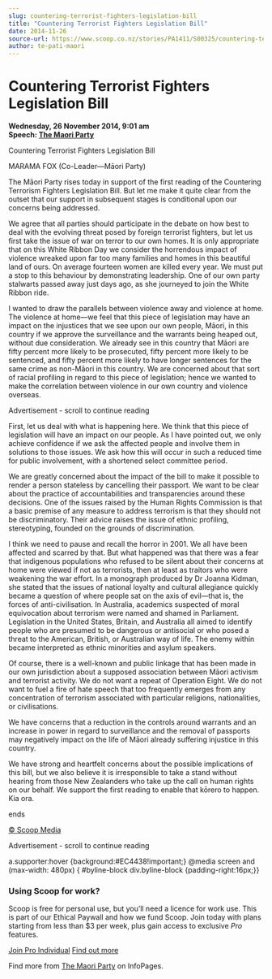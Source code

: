 ```yaml
---
slug: countering-terrorist-fighters-legislation-bill
title: "Countering Terrorist Fighters Legislation Bill"
date: 2014-11-26
source-url: https://www.scoop.co.nz/stories/PA1411/S00325/countering-terrorist-fighters-legislation-bill.htm
author: te-pati-maori
---
```

Countering Terrorist Fighters Legislation Bill
==============================================

**Wednesday, 26 November 2014, 9:01 am**  
**Speech: [The Maori Party](https://info.scoop.co.nz/The_Maori_Party)**

Countering Terrorist Fighters Legislation Bill

  
MARAMA FOX (Co-Leader—Māori Party)  

The Māori Party rises today in support of the first reading of the Countering Terrorism Fighters Legislation Bill. But let me make it quite clear from the outset that our support in subsequent stages is conditional upon our concerns being addressed.

We agree that all parties should participate in the debate on how best to deal with the evolving threat posed by foreign terrorist fighters, but let us first take the issue of war on terror to our own homes. It is only appropriate that on this White Ribbon Day we consider the horrendous impact of violence wreaked upon far too many families and homes in this beautiful land of ours. On average fourteen women are killed every year. We must put a stop to this behaviour by demonstrating leadership. One of our own party stalwarts passed away just days ago, as she journeyed to join the White Ribbon ride.

I wanted to draw the parallels between violence away and violence at home. The violence at home—we feel that this piece of legislation may have an impact on the injustices that we see upon our own people, Māori, in this country if we approve the surveillance and the warrants being heaped out, without due consideration. We already see in this country that Māori are fifty percent more likely to be prosecuted, fifty percent more likely to be sentenced, and fifty percent more likely to have longer sentences for the same crime as non-Māori in this country. We are concerned about that sort of racial profiling in regard to this piece of legislation; hence we wanted to make the correlation between violence in our own country and violence overseas.

Advertisement - scroll to continue reading





First, let us deal with what is happening here. We think that this piece of legislation will have an impact on our people. As I have pointed out, we only achieve confidence if we ask the affected people and involve them in solutions to those issues. We ask how this will occur in such a reduced time for public involvement, with a shortened select committee period.

We are greatly concerned about the impact of the bill to make it possible to render a person stateless by cancelling their passport. We want to be clear about the practice of accountabilities and transparencies around these decisions. One of the issues raised by the Human Rights Commission is that a basic premise of any measure to address terrorism is that they should not be discriminatory. Their advice raises the issue of ethnic profiling, stereotyping, founded on the grounds of discrimination.

I think we need to pause and recall the horror in 2001. We all have been affected and scarred by that. But what happened was that there was a fear that indigenous populations who refused to be silent about their concerns at home were viewed if not as terrorists, then at least as traitors who were weakening the war effort. In a monograph produced by Dr Joanna Kidman, she stated that the issues of national loyalty and cultural allegiance quickly became a question of where people sat on the axis of evil—that is, the forces of anti-civilisation. In Australia, academics suspected of moral equivocation about terrorism were named and shamed in Parliament. Legislation in the United States, Britain, and Australia all aimed to identify people who are presumed to be dangerous or antisocial or who posed a threat to the American, British, or Australian way of life. The enemy within became interpreted as ethnic minorities and asylum speakers.

Of course, there is a well-known and public linkage that has been made in our own jurisdiction about a supposed association between Māori activism and terrorist activity. We do not want a repeat of Operation Eight. We do not want to fuel a fire of hate speech that too frequently emerges from any concentration of terrorism associated with particular religions, nationalities, or civilisations.

We have concerns that a reduction in the controls around warrants and an increase in power in regard to surveillance and the removal of passports may negatively impact on the life of Māori already suffering injustice in this country.

We have strong and heartfelt concerns about the possible implications of this bill, but we also believe it is irresponsible to take a stand without hearing from those New Zealanders who take up the call on human rights on our behalf. We support the first reading to enable that kōrero to happen. Kia ora.

ends

[© Scoop Media](http://www.scoop.co.nz/about/terms.html)  

Advertisement - scroll to continue reading



a.supporter:hover {background:#EC4438!important;} @media screen and (max-width: 480px) { #byline-block div.byline-block {padding-right:16px;}}

### Using Scoop for work?

Scoop is free for personal use, but you’ll need a licence for work use. This is part of our Ethical Paywall and how we fund Scoop. Join today with plans starting from less than $3 per week, plus gain access to exclusive _Pro_ features.  
  
[Join Pro Individual](https://pro.scoop.co.nz/Individual/?from=ProIn24) [Find out more](https://pro.scoop.co.nz/using-scoop-for-work/?from=ProIn24)

Find more from [The Maori Party](https://info.scoop.co.nz/The_Maori_Party) on InfoPages.